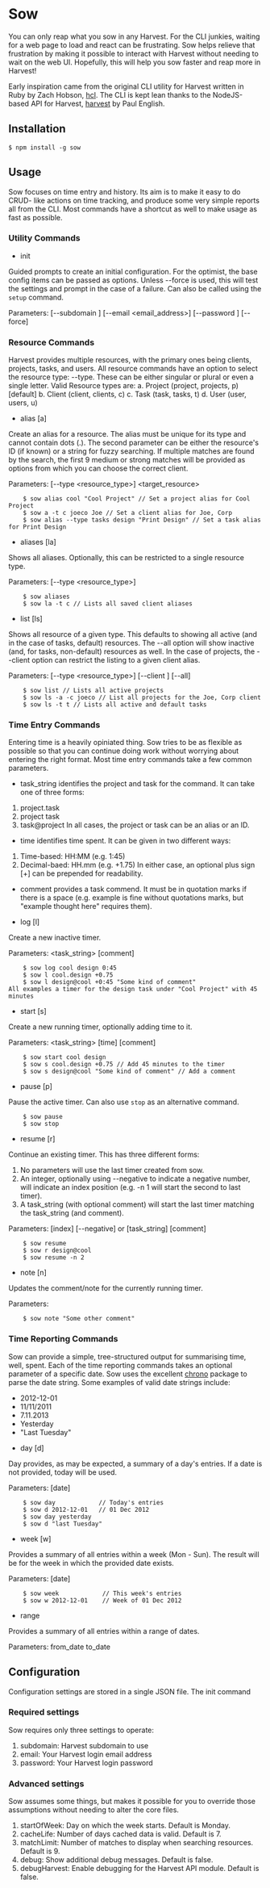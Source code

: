 # Sow

You can only reap what you sow in any Harvest. For the CLI junkies, waiting for
a web page to load and react can be frustrating. Sow helps relieve that
frustration by making it possible to interact with Harvest without needing to
wait on the web UI. Hopefully, this will help you sow faster and reap more in
Harvest!

Early inspiration came from the original CLI utility for Harvest written in Ruby
by Zach Hobson, [hcl](https://github.com/zenhob/hcl). The CLI is kept lean thanks
to the NodeJS-based API for Harvest, [harvest](https://github.com/log0ymxm/node-harvest)
by Paul English.



## Installation

    $ npm install -g sow



## Usage

Sow focuses on time entry and history. Its aim is to make it easy to do CRUD-
like actions on time tracking, and produce some very simple reports all from the
CLI. Most commands have a shortcut as well to make usage as fast as possible.



### Utility Commands

* init

 Guided prompts to create an initial configuration. For the optimist, the base
 config items can be passed as options. Unless --force is used, this will test
 the settings and prompt in the case of a failure. Can also be called using the
 `setup` command.

 Parameters: [--subdomain <subdomain>] [--email <email_address>] [--password <password>] [--force]



### Resource Commands

Harvest provides multiple resources, with the primary ones being clients,
projects, tasks, and users. All resource commands have an option to select the
resource type: --type. These can be either singular or plural or even a single
letter. Valid Resource types are:
 a. Project (project, projects, p) [default]
 b. Client (client, clients, c)
 c. Task (task, tasks, t)
 d. User (user, users, u)


* alias [a]

 Create an alias for a resource. The alias must be unique for its type and
 cannot contain dots (.). The second parameter can be either the resource's ID
 (if known) or a string for fuzzy searching. If multiple matches are found by
 the search, the first 9 medium or strong matches will be provided as options
 from which you can choose the correct client.

 Parameters: [--type <resource_type>] <alias> <target_resource>

        $ sow alias cool "Cool Project" // Set a project alias for Cool Project
        $ sow a -t c joeco Joe // Set a client alias for Joe, Corp
        $ sow alias --type tasks design "Print Design" // Set a task alias for Print Design


* aliases [la]

 Shows all aliases. Optionally, this can be restricted to a single resource type.

 Parameters: [--type <resource_type>]

        $ sow aliases
        $ sow la -t c // Lists all saved client aliases


* list [ls]

 Shows all resource of a given type. This defaults to showing all active (and in
 the case of tasks, default) resources. The --all option will show inactive
 (and, for tasks, non-default) resources as well. In the case of projects, the
 --client option can restrict the listing to a given client alias.

 Parameters: [--type <resource_type>] [--client <client>] [--all]

        $ sow list // Lists all active projects
        $ sow ls -a -c joeco // List all projects for the Joe, Corp client
        $ sow ls -t t // Lists all active and default tasks



### Time Entry Commands

Entering time is a heavily opiniated thing. Sow tries to be as flexible as
possible so that you can continue doing work without worrying about entering the
right format. Most time entry commands take a few common parameters.

 - task_string identifies the project and task for the command. It can take one
 of three forms:
  1. project.task
  2. project task
  3. task@project
 In all cases, the project or task can be an alias or an ID.
 - time identifies time spent. It can be given in two different ways:
  1. Time-based:   HH:MM (e.g. 1:45)
  2. Decimal-baed: HH.mm (e.g. +1.75)
 In either case, an optional plus sign [+] can be prepended for readability.
 - comment provides a task commend. It must be in quotation marks if there is a
 space (e.g. example is fine without quotations marks, but "example thought
 here" requires them).


* log [l]

 Create a new inactive timer.

 Parameters: <task_string> <time> [comment]

        $ sow log cool design 0:45
        $ sow l cool.design +0.75
        $ sow l design@cool +0:45 "Some kind of comment"
    All examples a timer for the design task under "Cool Project" with 45 minutes


* start [s]

 Create a new running timer, optionally adding time to it.

 Parameters: <task_string> [time] [comment]

        $ sow start cool design
        $ sow s cool.design +0.75 // Add 45 minutes to the timer
        $ sow s design@cool "Some kind of comment" // Add a comment


* pause [p]

 Pause the active timer. Can also use `stop` as an alternative command.

        $ sow pause
        $ sow stop


* resume [r]

 Continue an existing timer. This has three different forms:
  1. No parameters will use the last timer created from sow.
  2. An integer, optionally using --negative to indicate a negative number, will
  indicate an index position (e.g. -n 1 will start the second to last timer).
  3. A task_string (with optional comment) will start the last timer matching
  the task_string (and comment).

 Parameters: [index] [--negative] or [task_string] [comment]

        $ sow resume
        $ sow r design@cool
        $ sow resume -n 2


* note [n]

 Updates the comment/note for the currently running timer.

 Parameters: <note>

        $ sow note "Some other comment"



### Time Reporting Commands

 Sow can provide a simple, tree-structured output for summarising time, well,
 spent. Each of the time reporting commands takes an optional parameter of a
 specific date. Sow uses the excellent [chrono](https://github.com/wanasit/chrono)
 package to parse the date string. Some examples of valid date strings include:

  - 2012-12-01
  - 11/11/2011
  - 7.11.2013
  - Yesterday
  - "Last Tuesday"


*  day [d]

 Day provides, as may be expected, a summary of a day's entries. If a date is
 not provided, today will be used.

 Parameters: [date]

        $ sow day            // Today's entries
        $ sow d 2012-12-01   // 01 Dec 2012
        $ sow day yesterday
        $ sow d "last Tuesday"


* week [w]

 Provides a summary of all entries within a week (Mon - Sun). The result will be
 for the week in which the provided date exists.

 Parameters: [date]

        $ sow week            // This week's entries
        $ sow w 2012-12-01    // Week of 01 Dec 2012


* range

 Provides a summary of all entries within a range of dates.

 Parameters: from_date to_date




## Configuration

Configuration settings are stored in a single JSON file. The init command


### Required settings

Sow requires only three settings to operate:

 1. subdomain: Harvest subdomain to use
 2. email: Your Harvest login email address
 3. password: Your Harvest login password


### Advanced settings

Sow assumes some things, but makes it possible for you to override those
assumptions without needing to alter the core files.

 1. startOfWeek: Day on which the week starts. Default is Monday.
 2. cacheLife: Number of days cached data is valid. Default is 7.
 3. matchLimit: Number of matches to display when searching resources. Default is 9.
 4. debug: Show additional debug messages. Default is false.
 5. debugHarvest: Enable debugging for the Harvest API module. Default is false.
